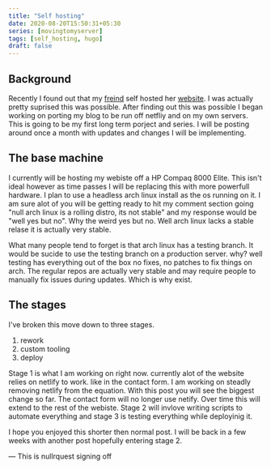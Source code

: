 ```yaml
---
title: "Self hosting"
date: 2020-08-20T15:50:31+05:30
series: [movingtomyserver]
tags: [self_hosting, hugo]
draft: false
---
```

## Background

Recently I found out that my [freind](https://twitter.com/ayyeve) self hosted her [website](https://ayyeve.xyz/). I was actually pretty suprised this was possible. After finding out this was possible I began working on porting my blog to be run off netfliy and on my own servers. This is going to be my first long term porject and series. I will be posting around once a month with updates and changes I will be implementing.  

## The base machine

I currently will be hosting my webiste off a HP Compaq 8000 Elite. This isn't ideal however as time passes I will be replacing this with more powerfull hardware. I plan to use a headless arch linux install as the os running on it. I am sure alot of you will be getting ready to hit my comment section going "null arch linux is a rolling distro, its not stable" and my response would be "well yes but no". Why the weird yes but no. Well arch linux lacks a stable relase it is actually very stable.  

What many people tend to forget is that arch linux has a testing branch. It would be sucide to use the testing branch on a production server. why? well testing has everything out of the box no fixes, no patches to fix things on arch. The regular repos are actually very stable and may require people to manually fix issues during updates. Which is why exist.  

## The stages

I've broken this move down to three stages. 
1. rework
2. custom tooling
3. deploy

Stage 1 is what I am working on right now. currently alot of the website relies on netlify to work. like in the contact form. I am working on steadly removing netlify from the equation. With  this post you will see the biggest change so far. The contact form will no longer use netify. Over time this will extend to  the rest of the webiste. Stage 2 will invlove writing scripts to automate everything and stage 3 is testing everything while deployinig it. 

I hope you enjoyed this shorter then normal post. I will be back in a few weeks with another post hopefully entering stage 2.

 — This is nullrquest signing off  
